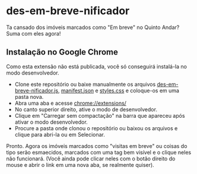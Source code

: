 # des-em-breve-nificador
Ta cansado dos imóveis marcados como "Em breve" no Quinto Andar? Suma com eles agora!

## Instalação no Google Chrome

Como esta extensão não está publicada, você só conseguirá instalá-la no modo desenvolvedor.

- Clone este repositório ou baixe manualmente os arquivos [des-em-breve-nificador.js](https://raw.githubusercontent.com/davinates/des-em-breve-nificador/master/des-em-breve-nificador.js), [manifest.json](https://raw.githubusercontent.com/davinates/des-em-breve-nificador/master/manifest.json) e [styles.css](https://raw.githubusercontent.com/davinates/des-em-breve-nificador/master/styles.css) e coloque-os em uma pasta nova.
- Abra uma aba e acesse [chrome://extensions/](chrome://extensions/)
- No canto superior direito, ative o modo de desenvolvedor.
- Clique em "Carregar sem compactação" na barra que apareceu após ativar o modo desenvolvedor.
- Procure a pasta onde clonou o repositório ou baixou os arquivos e clique para abri-la ou em Selecionar.

Pronto. Agora os imóveis marcados como "visitas em breve" ou coisas do tipo serão esmaecidos, marcados com uma tag bem visível e o clique neles não funcionará. (Você ainda pode clicar neles com o botão direito do mouse e abrir o link em uma nova aba, se realmente quiser).

